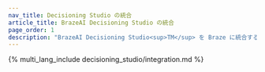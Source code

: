 ```yaml
---
nav_title: Decisioning Studio の統合
article_title: BrazeAI Decisioning Studio の統合
page_order: 1
description: "BrazeAI Decisioning Studio<sup>TM</sup> を Braze に統合する方法を学習し、AI エキスパートサービスチームと連携して、1:1 の意思決定に AI を適用するエージェントを構築し、主要なビジネス指標を改善します。"
---
```


{% multi_lang_include decisioning_studio/integration.md %}
